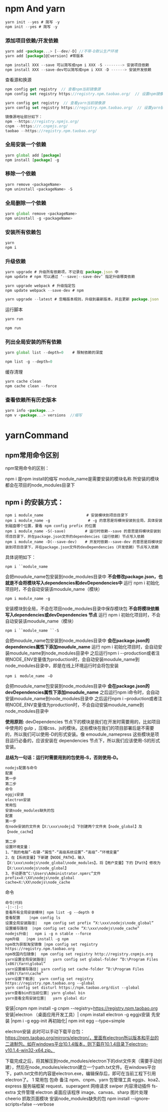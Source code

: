 # npm And yarn

```js
yarn init --yes # 简写 -y
npm init --yes # 简写 -y
```

### 添加项目依赖/开发依赖

```js
yarn add <package...> [--dev/-D] //不带-D默认生产环境
yarn add [package]@[version] #带版本

npm install XXX --save 可以简写成npm i XXX -S --------> 安装项目依赖
npm install XXX --save-dev可以简写成npm i XXX -D ------> 安装开发依赖
```

查看源和换源

```js
npm config get registry  // 查看npm当前镜像源
npm config set registry https://registry.npm.taobao.org/  // 设置npm镜像源为淘宝镜像

yarn config get registry  // 查看yarn当前镜像源
yarn config set registry https://registry.npm.taobao.org/  // 设置yarn镜像源为淘宝镜像

镜像源地址部分如下：
npm --https://registry.npmjs.org/
cnpm --https://r.cnpmjs.org/
taobao --https://registry.npm.taobao.org/
```

### 全局安装一个依赖

```js
yarn global add [package]
npm install [package] -g 
```

### 移除一个依赖

```js
yarn remove <packageName>
npm uninstall <packageName> -S
```

### 全局删除一个依赖

```js
yarn global remove <packageName>
npm uninstall -g <packageName>    
```

### 安装所有依赖包
```js
yarn 
npm i
```

### 升级依赖
```js
yarn upgrade # 升级所有依赖项，不记录在 package.json 中
npm update # npm 可以通过 ‘--save|--save-dev’ 指定升级哪类依赖

yarn upgrade webpack # 升级指定包
npm update webpack --save-dev # npm

yarn upgrade --latest # 忽略版本规则，升级到最新版本，并且更新 package.json
```

运行脚本
```js
yarn run

npm run
```

### 列出全局安装的所有依赖
```js
yarn global list --depth=0    # 限制依赖的深度

npm list -g --depth=0
```

缓存清理
```js
yarn cache clean
npm cache clean --force
```

### 查看依赖所有历史版本
```js
yarn info <package...>
npm v <package...> versions  //缩写
```

# yarnCommand

## npm常用命令区别

npm常用命令的区别：

npm i 是npm install的缩写
module_name是需要安装的模块名称
所安装的模块都会在项目的node_modules目录下

## npm i 的安装方式：

```
npm i module_name 　　　　　　　　     # 安装模块到项目目录下
npm i module_name -g 　　　　　　      # -g 的意思是将模块安装到全局，具体安装到磁盘哪个位置，要看 npm config prefix 的位置
npm i module_name -S(-save) 　　　 　# 运行时依赖--save 的意思是将模块安装到项目目录下，并在package.json文件的dependencies（运行依赖）节点写入依赖
npm i module_name -D(--save-dev)　  # 开发时依赖--save-dev 的意思是将模块安装到项目目录下，并在package.json文件的devDependencies（开发依赖）节点写入依赖
```

具体说明如下：

`npm i ``module_name`

会把moudule_name包安装到node_modules目录中
**不会修改package.json，也就是不会将模块写入dependencies和devDependencies中**
运行 npm i 初始化项目时，不会自动安装该moudule_name（模块）

`npm i module_name -g`

安装模块到全局，不会在项目node_modules目录中保存模块包
**不会将模块依赖写入dependencies或devDependencies 节点**
运行 npm i 初始化项目时，不会自动安装该moudule_name（模块）

`npm i ``module_name ``-S`

会把moudule_name包安装到node_modules目录中
**会在package.json的dependencies属性下添加moudule_name**
运行 npm i 初始化项目时，会自动安装moudule_name到node_modules目录中
之后运行npm i --production或者注明NODE_ENV变量值为production时，会自动安装moudule_name到node_modules目录中，即是在线上环境运行时会将包安装

`npm i ` `module_name ` `–D`

会把moudule_name包安装到node_modules目录中
**会在package.json的devDependencies属性下添加moudule_name**
之后运行npm i命令时，会自动安装moudule_name到node_modules目录中
之后运行npm i –production或者注明NODE_ENV变量值为production时，不会自动安装moudule_name到node_modules目录中

**使用原则:**
devDependencies 节点下的模块是我们在开发时需要用的，比如项目中使用的 gulp ，压缩css、js的模块。这些模块在我们的项目部署后是不需要的，所以我们可以使用-D的形式安装。像 emoudule_namepress 这些模块是项目运行必备的，应该安装在 dependencies 节点下，所以我们应该使用-S的形式安装。

**总结为一句话：运行时需要用到的包使用–S，否则使用–D。**
```
nodejs配置与命令
配置
第一步
第二步
命令
eggjs安装
electron安装
常用包
安装node_modules缺失的包
配置
第一步
在node安装的文件夹【X:\xxx\nodejs】下创建两个文件夹【node_global】及【node_cache】

第二步
设置环境变量：
1、“我的电脑”-右键-“属性”-“高级系统设置”-“高级”-“环境变量”
2、在【系统变量】下新建【NODE_PATH】，输入【X:\xxx\nodejs\node_global\node_modules】，将【用户变量】下的【Path】修改为【X:\xxx\nodejs\node_global】
3、手动更改“C:\Users\Administrator.npmrc”文件
prefix=X:\XX\nodejs\node_global
cache=X:\XX\nodejs\node_cache
```
命令
```text
命令|代码
-|:-:|-:
查看所有全局安装模块|	npm list -g --depth 0
查看配置	|npm config ls
设置全局安装路径|	npm config set prefix “X:\xxx\nodejs\node_global”
设置缓存路径	|npm config set cache “X:\xxx\nodejs\node_cache”
nodejs升级|	npm i -g n stable --force
npm升级	|npm install -g npm
npm改为获取淘宝镜像	|npm config set registry https://registry.npm.taobao.org
npm改国内包镜像|	npm config set registry http://registry.cnpmjs.org
yarn设置全局安装路径|	yarn config set global-folder “D:\Program Files (x86)\Yarn\global”
yarn设置缓存路径|	yarn config set cache-folder “D:\Program Files (x86)\Yarn\cache”
yarn设置下载源|	yarn config set registry https://registry.npm.taobao.org --global
yarn config set disturl https://npm.taobao.org/dist --global
yarn查看bin的当前位置|	yarn global bin
yarn查看全局安装位置|	yarn global dir
```
安装|cnpm	npm install -g cnpm --registry=https://registry.npm.taobao.org
安装|electron
（桌面应用开发工具）|	cnpm install electron -g
eggjs安装
先安装 |npm i -g egg-init
再初始化| npm init egg --type=simple

electron安装
此时可以手动下载平台包：https://npm.taobao.org/mirrors/electron/，里面有electron所以版本和平台的二进制包。如在windows平台10.1.4版本，则下载在10.1.4目录下electron-v10.1.4-win32-x64.zip。

下载完成之后，将其解压到node_modules/electron下的dist文件夹（需要手动创建），然后在node_modules/electron建立一个path.txt文件。在windows平台下，path.txt文件的内容是electron.exe，编辑保存后，即可在当前工程下引用electron了。
1
常用包
包命	备注
npm、cnpm、yarn	包管理工具
eggjs、koa2、express	服务端框架
request、superagent	网络请求
swiper	内容滑动插件
fs-extra	文件管理
electron	桌面应该程序
image、canvas、sharp	图片处理
cheerio	抓取页面模块
安装node_modules缺失的包
npm install --ignore-scripts=false --verbose

